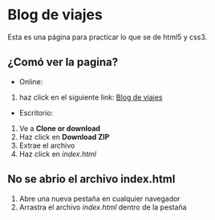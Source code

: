 # Blog de viajes
Esta es una página para practicar lo que se de html5 y css3.

## ¿Comó ver la pagina?
* Online:
1. haz click en el siguiente link: [Blog de viajes](https://ivandez.github.io/Blog-de-viajes/)
* Escritorio:
1. Ve a **Clone or download**
2. Haz click en **Download ZIP**
3. Extrae el archivo
4. Haz click en _index.html_
## No se abrio el archivo index.html
1. Abre una nueva pestaña en cualquier navegador
2. Arrastra el archivo _index.html_ dentro de la pestaña
